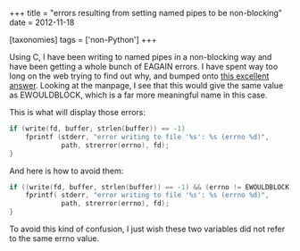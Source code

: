 +++
title = "errors resulting from setting named pipes to be non-blocking"
date = 2012-11-18

[taxonomies]
tags = ['non-Python']
+++

Using C, I have been writing to named pipes in a non-blocking way and
have been getting a whole bunch of EAGAIN errors. I have spent way too
long on the web trying to find out why, and bumped onto [this excellent
answer]. Looking at the manpage, I see that this would give the same
value as EWOULDBLOCK, which is a far more meaningful name in this case.

This is what will display those errors:

```c
if (write(fd, buffer, strlen(buffer)) == -1)
    fprintf (stderr, "error writing to file '%s': %s (errno %d)",
             path, strerror(errno), fd);
}
```

And here is how to avoid them:

```c
if ((write(fd, buffer, strlen(buffer)) == -1) && (errno != EWOULDBLOCK)) {
    fprintf( stderr, "error writing to file '%s': %s (errno %d)",
             path, strerror(errno), fd);
}
```

To avoid this kind of confusion, I just wish these two variables did not
refer to the same errno value.

[this excellent answer]: http://developerweb.net/viewtopic.php?pid=25967#p25967
